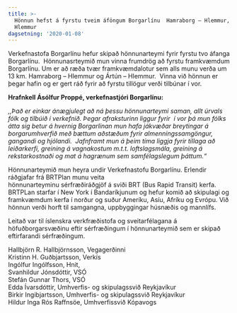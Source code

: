 ```yaml
---
title: >-
  Hönnun hefst á fyrstu tveim áföngum Borgarlínu  Hamraborg – Hlemmur, Ártún –
  Hlemmur
dagsetning: '2020-01-08'
---
```

Verkefnastofa Borgarlínu hefur skipað hönnunarteymi fyrir fyrstu tvo áfanga Borgarlínu.&nbsp; Hönnunasrteymið mun vinna frumdrög að fyrstu framkvæmdum Borgarlínu. Um er að ræða tvær framkvæmdalotur sem alls munu verða um 13 km. Hamraborg – Hlemmur og Ártún – Hlemmur.&nbsp; Vinna við hönnun er þegar hafin og er gert ráð fyrir að fyrstu tillögur verði tilbúnar í vor. 

**Hrafnkell Ásólfur Proppé, verkefnastjóri Borgarlínu:** 

_,,Það er einkar ánægjulegt að ná þessu hönnunarteymi saman, allt úrvals fólk og tilbúið í verkefnið. Þegar afraksturinn liggur fyrir&nbsp; í vor þá mun fólks átta sig betur á hvernig Borgarlínan mun hafa jákvæðar breytingar á borgarumhverfið með bættum aðstæðum fyrir almenningssamgöngur, gangandi og hjólandi.&nbsp; Jafnframt mun á þeim tíma liggja fyrir tillaga að leiðarkerfi, greining á vagnakostum m.t.t. loftslagsmála, greining á rekstarkostnaði og mat á hagrænum sem samfélagslegum þáttum.“_

Hönnunarteymið mun heyra undir Verkefnastofu Borgarlínu. Erlendir ráðgjafar frá BRTPlan munu veita\
hönnunarteyminu sérfræðiráðgjöf á sviði BRT (Bus Rapid Transit) kerfa. BRTPLan starfar í New York í Bandaríkjunum og hefur komið að skipulagi og framkvæmdum kerfa í norður og suður Ameríku, Asíu, Afríku og Evrópu. Við hönnun verði horft til samgangna, uppbyggingar húsnæðis og mannlífs. 

Leitað var til íslenskra verkfræðistofa og sveitarfélagana á höfuðborgarsvæðinu eftir sérfræðingum í hönnunarteymið sem er skipað eftirfarandi sérfræðingum. 

Hallbjörn R. Hallbjörnsson, Vegagerðinni\
Kristinn H. Guðbjartsson, Verkís\
Ingólfur Ingólfsson, Hnit,\
Svanhildur Jónsdóttir, VSÓ<br>Stefán Gunnar Thors, VSÓ\
Edda Ívarsdóttir, Umhverfis- og skipulagssvið Reykjavíkur\
Birkir Ingibjartsson, Umhverfis- og skipulagssvið Reykjavíkur\
Hildur Inga Rós Raffnsöe, Umhverfissvið Kópavogs
